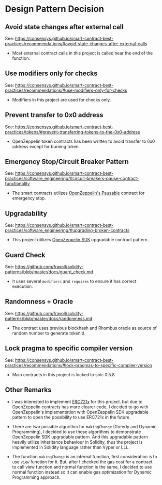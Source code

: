 # Design Pattern Decision #

## Avoid state changes after external call ##
See: https://consensys.github.io/smart-contract-best-practices/recommendations/#avoid-state-changes-after-external-calls
- Most external contract calls in this project is called near the end of the function. 

## Use modifiers only for checks ##
See: https://consensys.github.io/smart-contract-best-practices/recommendations/#use-modifiers-only-for-checks
- Modifiers in this project are used for checks only.

## Prevent transfer to 0x0 address ##
See: https://consensys.github.io/smart-contract-best-practices/tokens/#prevent-transferring-tokens-to-the-0x0-address
- OpenZeppelin token contracts has been written to avoid transfer to 0x0 address except for burning token.

## Emergency Stop/Circuit Breaker Pattern ##
See: https://consensys.github.io/smart-contract-best-practices/software_engineering/#circuit-breakers-pause-contract-functionality
- The smart contracts utilizes [OpenZeppelin's Pausable](https://github.com/OpenZeppelin/openzeppelin-contracts/tree/master/contracts/lifecycle) contract for emergency stop.

## Upgradability ##
See: https://consensys.github.io/smart-contract-best-practices/software_engineering/#upgrading-broken-contracts
- This project utilizes [OpenZeppelin SDK](https://openzeppelin.com/sdk/) upgradable contract pattern.

## Guard Check ###
See: https://github.com/fravoll/solidity-patterns/blob/master/docs/guard_check.md
- It uses several `modifiers` and `requires` to ensure it has correct execution.

## Randomness + Oracle ##
See: https://github.com/fravoll/solidity-patterns/blob/master/docs/randomness.md
- The contract uses previous blockhash and Rhombus oracle as source of random number to generate tokenId.

## Lock pragma to specific compiler version ##
See: https://consensys.github.io/smart-contract-best-practices/recommendations/#lock-pragmas-to-specific-compiler-version
- Main contracts in this project is locked to solc 0.5.8

## Other Remarks ##
- I was interested to implement [ERC721x](https://erc721x.org/) for this project, but due to OpenZeppelin contracts has more clearer code, I decided to go with OpenZeppelin's implementation with OpenZeppelin SDK upgradable pattern to open the possibility to use ERC721x in the future.

- There are two possible algorithm for `makingChange` (Greedy and Dynamic Programming), I decided to use these algorithms to demonstrate OpenZeppelin SDK upgradable pattern. And this upgradable pattern heavily utilize inheritance behaviour in Solidity, thus the project is implemented in Solidity language rather than Vyper or LLL.

- The function `makingChange` is an internal function, first consideration is to use `view` function for it. But, after I checked the gas cost for a contract to call view function and normal function is the same, I decided to use normal function instead so it can enable gas optimization for Dynamic Programming approach.